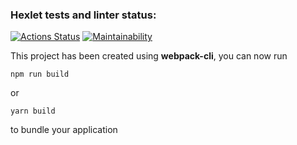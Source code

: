 ### Hexlet tests and linter status:
[![Actions Status](https://github.com/Omny/frontend-project-11/workflows/hexlet-check/badge.svg)](https://github.com/Omny/frontend-project-11/actions)
[![Maintainability](https://api.codeclimate.com/v1/badges/df3e599a5d0cc19a8c87/maintainability)](https://codeclimate.com/github/Omny/frontend-project-11/maintainability)

This project has been created using **webpack-cli**, you can now run

```
npm run build
```

or

```
yarn build
```

to bundle your application
